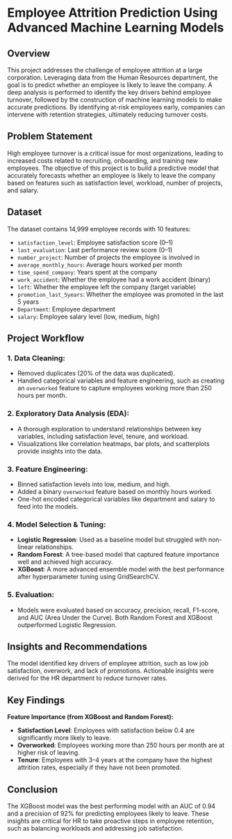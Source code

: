 # Employee Attrition Prediction Using Advanced Machine Learning Models

## Overview
This project addresses the challenge of employee attrition at a large corporation. Leveraging data from the Human Resources department, the goal is to predict whether an employee is likely to leave the company. A deep analysis is performed to identify the key drivers behind employee turnover, followed by the construction of machine learning models to make accurate predictions. By identifying at-risk employees early, companies can intervene with retention strategies, ultimately reducing turnover costs.

## Problem Statement
High employee turnover is a critical issue for most organizations, leading to increased costs related to recruiting, onboarding, and training new employees. The objective of this project is to build a predictive model that accurately forecasts whether an employee is likely to leave the company based on features such as satisfaction level, workload, number of projects, and salary.

## Dataset
The dataset contains 14,999 employee records with 10 features:
- `satisfaction_level`: Employee satisfaction score (0–1)
- `last_evaluation`: Last performance review score (0–1)
- `number_project`: Number of projects the employee is involved in
- `average_monthly_hours`: Average hours worked per month
- `time_spend_company`: Years spent at the company
- `work_accident`: Whether the employee had a work accident (binary)
- `left`: Whether the employee left the company (target variable)
- `promotion_last_5years`: Whether the employee was promoted in the last 5 years
- `Department`: Employee department
- `salary`: Employee salary level (low, medium, high)

## Project Workflow

### 1. Data Cleaning:
- Removed duplicates (20% of the data was duplicated).
- Handled categorical variables and feature engineering, such as creating an `overworked` feature to capture employees working more than 250 hours per month.

### 2. Exploratory Data Analysis (EDA):
- A thorough exploration to understand relationships between key variables, including satisfaction level, tenure, and workload.
- Visualizations like correlation heatmaps, bar plots, and scatterplots provide insights into the data.

### 3. Feature Engineering:
- Binned satisfaction levels into low, medium, and high.
- Added a binary `overworked` feature based on monthly hours worked.
- One-hot encoded categorical variables like department and salary to feed into the models.

### 4. Model Selection & Tuning:
- **Logistic Regression**: Used as a baseline model but struggled with non-linear relationships.
- **Random Forest**: A tree-based model that captured feature importance well and achieved high accuracy.
- **XGBoost**: A more advanced ensemble model with the best performance after hyperparameter tuning using GridSearchCV.

### 5. Evaluation:
- Models were evaluated based on accuracy, precision, recall, F1-score, and AUC (Area Under the Curve). Both Random Forest and XGBoost outperformed Logistic Regression.

## Insights and Recommendations
The model identified key drivers of employee attrition, such as low job satisfaction, overwork, and lack of promotions. Actionable insights were derived for the HR department to reduce turnover rates.

## Key Findings
**Feature Importance (from XGBoost and Random Forest):**
- **Satisfaction Level**: Employees with satisfaction below 0.4 are significantly more likely to leave.
- **Overworked**: Employees working more than 250 hours per month are at higher risk of leaving.
- **Tenure**: Employees with 3–4 years at the company have the highest attrition rates, especially if they have not been promoted.

## Conclusion
The XGBoost model was the best performing model with an AUC of 0.94 and a precision of 92% for predicting employees likely to leave. These insights are critical for HR to take proactive steps in employee retention, such as balancing workloads and addressing job satisfaction.
